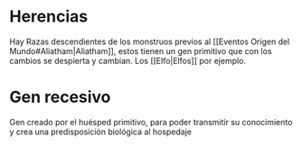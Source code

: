 # Herencias
Hay Razas descendientes de los monstruos previos al [[Eventos Origen del Mundo#Aliatham|Aliatham]], estos tienen un gen primitivo que con los cambios se despierta y cambian. Los [[Elfo|Elfos]] por ejemplo.

# Gen recesivo
Gen creado por el huésped primitivo, para poder transmitir su conocimiento y crea una predisposición biológica al hospedaje